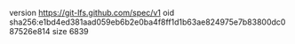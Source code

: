 version https://git-lfs.github.com/spec/v1
oid sha256:e1bd4ed381aad059eb6b2e0ba4f8ff1d1b63ae824975e7b83800dc087526e814
size 6839
